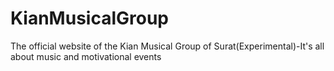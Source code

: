 # KianMusicalGroup
The official website of the Kian Musical Group of Surat(Experimental)-It's all about music and motivational events
